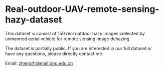 # Real-outdoor-UAV-remote-sensing-hazy-dataset
This dataset is consist of 150 real outdoor hazy images collected by unmanned aerial vehicle for remote sensing image dehazing.

The dataset is partially public. If you are interested in our full dataset or have any questions, please directly contact me. 

Email: zhengrh@mail.bnu.edu.cn
